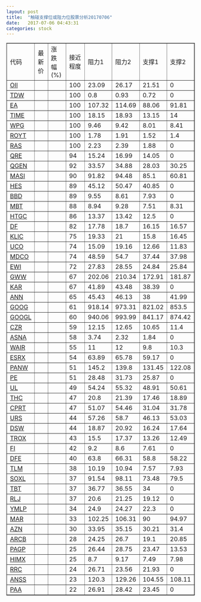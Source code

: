 ```yaml
---
layout: post
title:  "触碰支撑位或阻力位股票分析20170706"
date:   2017-07-06 04:43:31
categories: stock
---
```

<script type="text/javascript">
var stockList = []
stockList.push('gb_oii');
stockList.push('gb_tdw');
stockList.push('gb_ea');
stockList.push('gb_time');
stockList.push('gb_wpg');
stockList.push('gb_royt');
stockList.push('gb_ras');
stockList.push('gb_qre');
stockList.push('gb_qgen');
stockList.push('gb_masi');
stockList.push('gb_hes');
stockList.push('gb_bbd');
stockList.push('gb_mbt');
stockList.push('gb_htgc');
stockList.push('gb_df');
stockList.push('gb_klic');
stockList.push('gb_uco');
stockList.push('gb_mdco');
stockList.push('gb_ewi');
stockList.push('gb_gww');
stockList.push('gb_kar');
stockList.push('gb_ann');
stockList.push('gb_goog');
stockList.push('gb_googl');
stockList.push('gb_czr');
stockList.push('gb_asna');
stockList.push('gb_wair');
stockList.push('gb_esrx');
stockList.push('gb_panw');
stockList.push('gb_pe');
stockList.push('gb_ul');
stockList.push('gb_thc');
stockList.push('gb_cprt');
stockList.push('gb_urs');
stockList.push('gb_dsw');
stockList.push('gb_trox');
stockList.push('gb_fi');
stockList.push('gb_dfe');
stockList.push('gb_tlm');
stockList.push('gb_soxl');
stockList.push('gb_tbt');
stockList.push('gb_rlj');
stockList.push('gb_ymlp');
stockList.push('gb_mar');
stockList.push('gb_azn');
stockList.push('gb_arcb');
stockList.push('gb_pagp');
stockList.push('gb_himx');
stockList.push('gb_rrc');
stockList.push('gb_anss');
stockList.push('gb_paa');
</script>
<table border="1">
 <tr>
 <td>代码</td>
 <td>最新价</td>
 <td>涨跌幅(%)</td>
 <td>接近程度</td>
 <td>阻力1</td>
 <td>阻力2</td>
 <td>支撑1</td>
 <td>支撑2</td>
</tr>
  <tr id="oii" class="red">
  <td><a href="http://stock.finance.sina.com.cn/usstock/quotes/OII.html" target="_blank">OII</a></td><td></td><td></td><td>100</td><td>23.09</td><td>26.17</td><td>21.51</td><td>0</td></tr>
  <tr id="tdw" class="green">
  <td><a href="http://stock.finance.sina.com.cn/usstock/quotes/TDW.html" target="_blank">TDW</a></td><td></td><td></td><td>100</td><td>0.8</td><td>0.93</td><td>0.72</td><td>0</td></tr>
  <tr id="ea" class="red">
  <td><a href="http://stock.finance.sina.com.cn/usstock/quotes/EA.html" target="_blank">EA</a></td><td></td><td></td><td>100</td><td>107.32</td><td>114.69</td><td>88.06</td><td>91.81</td></tr>
  <tr id="time" class="green">
  <td><a href="http://stock.finance.sina.com.cn/usstock/quotes/TIME.html" target="_blank">TIME</a></td><td></td><td></td><td>100</td><td>18.15</td><td>18.93</td><td>13.15</td><td>14</td></tr>
  <tr id="wpg" class="green">
  <td><a href="http://stock.finance.sina.com.cn/usstock/quotes/WPG.html" target="_blank">WPG</a></td><td></td><td></td><td>100</td><td>9.46</td><td>9.42</td><td>8.01</td><td>8.41</td></tr>
  <tr id="royt" class="red">
  <td><a href="http://stock.finance.sina.com.cn/usstock/quotes/ROYT.html" target="_blank">ROYT</a></td><td></td><td></td><td>100</td><td>1.78</td><td>1.91</td><td>1.52</td><td>1.4</td></tr>
  <tr id="ras" class="red">
  <td><a href="http://stock.finance.sina.com.cn/usstock/quotes/RAS.html" target="_blank">RAS</a></td><td></td><td></td><td>100</td><td>2.23</td><td>2.39</td><td>1.88</td><td>0</td></tr>
  <tr id="qre" class="red">
  <td><a href="http://stock.finance.sina.com.cn/usstock/quotes/QRE.html" target="_blank">QRE</a></td><td></td><td></td><td>94</td><td>15.24</td><td>16.99</td><td>14.05</td><td>0</td></tr>
  <tr id="qgen" class="red">
  <td><a href="http://stock.finance.sina.com.cn/usstock/quotes/QGEN.html" target="_blank">QGEN</a></td><td></td><td></td><td>92</td><td>33.57</td><td>34.88</td><td>28.03</td><td>30.25</td></tr>
  <tr id="masi" class="red">
  <td><a href="http://stock.finance.sina.com.cn/usstock/quotes/MASI.html" target="_blank">MASI</a></td><td></td><td></td><td>90</td><td>91.82</td><td>94.48</td><td>85.1</td><td>60.81</td></tr>
  <tr id="hes" class="red">
  <td><a href="http://stock.finance.sina.com.cn/usstock/quotes/HES.html" target="_blank">HES</a></td><td></td><td></td><td>89</td><td>45.12</td><td>50.47</td><td>40.85</td><td>0</td></tr>
  <tr id="bbd" class="red">
  <td><a href="http://stock.finance.sina.com.cn/usstock/quotes/BBD.html" target="_blank">BBD</a></td><td></td><td></td><td>89</td><td>9.55</td><td>8.61</td><td>7.93</td><td>0</td></tr>
  <tr id="mbt" class="green">
  <td><a href="http://stock.finance.sina.com.cn/usstock/quotes/MBT.html" target="_blank">MBT</a></td><td></td><td></td><td>88</td><td>8.94</td><td>9.28</td><td>7.51</td><td>8.31</td></tr>
  <tr id="htgc" class="red">
  <td><a href="http://stock.finance.sina.com.cn/usstock/quotes/HTGC.html" target="_blank">HTGC</a></td><td></td><td></td><td>86</td><td>13.37</td><td>13.42</td><td>12.5</td><td>0</td></tr>
  <tr id="df" class="green">
  <td><a href="http://stock.finance.sina.com.cn/usstock/quotes/DF.html" target="_blank">DF</a></td><td></td><td></td><td>82</td><td>17.78</td><td>18.7</td><td>16.15</td><td>16.57</td></tr>
  <tr id="klic" class="red">
  <td><a href="http://stock.finance.sina.com.cn/usstock/quotes/KLIC.html" target="_blank">KLIC</a></td><td></td><td></td><td>75</td><td>19.33</td><td>21</td><td>15.8</td><td>16.45</td></tr>
  <tr id="uco" class="red">
  <td><a href="http://stock.finance.sina.com.cn/usstock/quotes/UCO.html" target="_blank">UCO</a></td><td></td><td></td><td>74</td><td>15.09</td><td>19.16</td><td>12.66</td><td>11.83</td></tr>
  <tr id="mdco" class="green">
  <td><a href="http://stock.finance.sina.com.cn/usstock/quotes/MDCO.html" target="_blank">MDCO</a></td><td></td><td></td><td>74</td><td>48.59</td><td>54.7</td><td>37.44</td><td>37.98</td></tr>
  <tr id="ewi" class="green">
  <td><a href="http://stock.finance.sina.com.cn/usstock/quotes/EWI.html" target="_blank">EWI</a></td><td></td><td></td><td>72</td><td>27.83</td><td>28.55</td><td>24.84</td><td>25.84</td></tr>
  <tr id="gww" class="green">
  <td><a href="http://stock.finance.sina.com.cn/usstock/quotes/GWW.html" target="_blank">GWW</a></td><td></td><td></td><td>67</td><td>202.06</td><td>210.34</td><td>172.91</td><td>181.87</td></tr>
  <tr id="kar" class="red">
  <td><a href="http://stock.finance.sina.com.cn/usstock/quotes/KAR.html" target="_blank">KAR</a></td><td></td><td></td><td>67</td><td>41.89</td><td>43.48</td><td>38.39</td><td>0</td></tr>
  <tr id="ann" class="red">
  <td><a href="http://stock.finance.sina.com.cn/usstock/quotes/ANN.html" target="_blank">ANN</a></td><td></td><td></td><td>65</td><td>45.43</td><td>46.13</td><td>38</td><td>41.99</td></tr>
  <tr id="goog" class="red">
  <td><a href="http://stock.finance.sina.com.cn/usstock/quotes/GOOG.html" target="_blank">GOOG</a></td><td></td><td></td><td>61</td><td>918.14</td><td>973.31</td><td>821.02</td><td>853.5</td></tr>
  <tr id="googl" class="red">
  <td><a href="http://stock.finance.sina.com.cn/usstock/quotes/GOOGL.html" target="_blank">GOOGL</a></td><td></td><td></td><td>60</td><td>940.06</td><td>993.99</td><td>841.17</td><td>874.42</td></tr>
  <tr id="czr" class="red">
  <td><a href="http://stock.finance.sina.com.cn/usstock/quotes/CZR.html" target="_blank">CZR</a></td><td></td><td></td><td>59</td><td>12.15</td><td>12.65</td><td>10.65</td><td>11.4</td></tr>
  <tr id="asna" class="red">
  <td><a href="http://stock.finance.sina.com.cn/usstock/quotes/ASNA.html" target="_blank">ASNA</a></td><td></td><td></td><td>58</td><td>3.74</td><td>2.32</td><td>1.84</td><td>0</td></tr>
  <tr id="wair" class="red">
  <td><a href="http://stock.finance.sina.com.cn/usstock/quotes/WAIR.html" target="_blank">WAIR</a></td><td></td><td></td><td>55</td><td>11</td><td>12</td><td>9.8</td><td>10.3</td></tr>
  <tr id="esrx" class="red">
  <td><a href="http://stock.finance.sina.com.cn/usstock/quotes/ESRX.html" target="_blank">ESRX</a></td><td></td><td></td><td>54</td><td>63.89</td><td>65.78</td><td>59.17</td><td>0</td></tr>
  <tr id="panw" class="green">
  <td><a href="http://stock.finance.sina.com.cn/usstock/quotes/PANW.html" target="_blank">PANW</a></td><td></td><td></td><td>51</td><td>145.2</td><td>139.8</td><td>131.45</td><td>122.08</td></tr>
  <tr id="pe" class="red">
  <td><a href="http://stock.finance.sina.com.cn/usstock/quotes/PE.html" target="_blank">PE</a></td><td></td><td></td><td>51</td><td>28.48</td><td>31.73</td><td>25.87</td><td>0</td></tr>
  <tr id="ul" class="red">
  <td><a href="http://stock.finance.sina.com.cn/usstock/quotes/UL.html" target="_blank">UL</a></td><td></td><td></td><td>49</td><td>54.24</td><td>55.32</td><td>48.91</td><td>50.61</td></tr>
  <tr id="thc" class="green">
  <td><a href="http://stock.finance.sina.com.cn/usstock/quotes/THC.html" target="_blank">THC</a></td><td></td><td></td><td>47</td><td>20.8</td><td>21.39</td><td>17.46</td><td>18.89</td></tr>
  <tr id="cprt" class="green">
  <td><a href="http://stock.finance.sina.com.cn/usstock/quotes/CPRT.html" target="_blank">CPRT</a></td><td></td><td></td><td>47</td><td>51.07</td><td>54.46</td><td>31.04</td><td>31.78</td></tr>
  <tr id="urs" class="green">
  <td><a href="http://stock.finance.sina.com.cn/usstock/quotes/URS.html" target="_blank">URS</a></td><td></td><td></td><td>44</td><td>57.26</td><td>58.7</td><td>46.13</td><td>53.03</td></tr>
  <tr id="dsw" class="green">
  <td><a href="http://stock.finance.sina.com.cn/usstock/quotes/DSW.html" target="_blank">DSW</a></td><td></td><td></td><td>44</td><td>18.87</td><td>20.92</td><td>16.24</td><td>17.64</td></tr>
  <tr id="trox" class="green">
  <td><a href="http://stock.finance.sina.com.cn/usstock/quotes/TROX.html" target="_blank">TROX</a></td><td></td><td></td><td>43</td><td>15.5</td><td>17.37</td><td>13.26</td><td>12.49</td></tr>
  <tr id="fi" class="red">
  <td><a href="http://stock.finance.sina.com.cn/usstock/quotes/FI.html" target="_blank">FI</a></td><td></td><td></td><td>42</td><td>9.2</td><td>8.6</td><td>7.61</td><td>0</td></tr>
  <tr id="dfe" class="green">
  <td><a href="http://stock.finance.sina.com.cn/usstock/quotes/DFE.html" target="_blank">DFE</a></td><td></td><td></td><td>40</td><td>63.8</td><td>66.31</td><td>58.8</td><td>58.22</td></tr>
  <tr id="tlm" class="green">
  <td><a href="http://stock.finance.sina.com.cn/usstock/quotes/TLM.html" target="_blank">TLM</a></td><td></td><td></td><td>38</td><td>10.19</td><td>10.94</td><td>7.57</td><td>7.93</td></tr>
  <tr id="soxl" class="green">
  <td><a href="http://stock.finance.sina.com.cn/usstock/quotes/SOXL.html" target="_blank">SOXL</a></td><td></td><td></td><td>37</td><td>91.54</td><td>98.11</td><td>73.48</td><td>79.5</td></tr>
  <tr id="tbt" class="red">
  <td><a href="http://stock.finance.sina.com.cn/usstock/quotes/TBT.html" target="_blank">TBT</a></td><td></td><td></td><td>37</td><td>36.77</td><td>36.55</td><td>34</td><td>0</td></tr>
  <tr id="rlj" class="red">
  <td><a href="http://stock.finance.sina.com.cn/usstock/quotes/RLJ.html" target="_blank">RLJ</a></td><td></td><td></td><td>37</td><td>20.6</td><td>21.25</td><td>19.12</td><td>0</td></tr>
  <tr id="ymlp" class="red">
  <td><a href="http://stock.finance.sina.com.cn/usstock/quotes/YMLP.html" target="_blank">YMLP</a></td><td></td><td></td><td>34</td><td>24.9</td><td>24.27</td><td>22.3</td><td>0</td></tr>
  <tr id="mar" class="red">
  <td><a href="http://stock.finance.sina.com.cn/usstock/quotes/MAR.html" target="_blank">MAR</a></td><td></td><td></td><td>33</td><td>102.25</td><td>106.31</td><td>90</td><td>94.97</td></tr>
  <tr id="azn" class="green">
  <td><a href="http://stock.finance.sina.com.cn/usstock/quotes/AZN.html" target="_blank">AZN</a></td><td></td><td></td><td>30</td><td>33.95</td><td>35.15</td><td>30.21</td><td>31.4</td></tr>
  <tr id="arcb" class="green">
  <td><a href="http://stock.finance.sina.com.cn/usstock/quotes/ARCB.html" target="_blank">ARCB</a></td><td></td><td></td><td>28</td><td>24.25</td><td>26.7</td><td>19.1</td><td>20.85</td></tr>
  <tr id="pagp" class="red">
  <td><a href="http://stock.finance.sina.com.cn/usstock/quotes/PAGP.html" target="_blank">PAGP</a></td><td></td><td></td><td>25</td><td>26.44</td><td>28.75</td><td>23.47</td><td>13.53</td></tr>
  <tr id="himx" class="green">
  <td><a href="http://stock.finance.sina.com.cn/usstock/quotes/HIMX.html" target="_blank">HIMX</a></td><td></td><td></td><td>25</td><td>8.7</td><td>9.17</td><td>7.49</td><td>7.98</td></tr>
  <tr id="rrc" class="green">
  <td><a href="http://stock.finance.sina.com.cn/usstock/quotes/RRC.html" target="_blank">RRC</a></td><td></td><td></td><td>24</td><td>26.71</td><td>23.56</td><td>21.93</td><td>0</td></tr>
  <tr id="anss" class="green">
  <td><a href="http://stock.finance.sina.com.cn/usstock/quotes/ANSS.html" target="_blank">ANSS</a></td><td></td><td></td><td>23</td><td>120.3</td><td>129.26</td><td>104.55</td><td>108.11</td></tr>
  <tr id="paa" class="red">
  <td><a href="http://stock.finance.sina.com.cn/usstock/quotes/PAA.html" target="_blank">PAA</a></td><td></td><td></td><td>22</td><td>26.91</td><td>28.42</td><td>23.45</td><td>0</td></tr>
</table>
